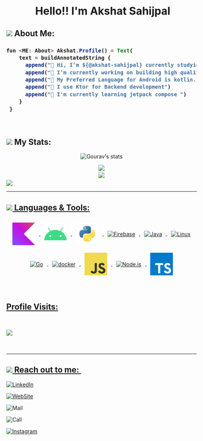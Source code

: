 # <p align="center">️ Hello!! I'm Akshat Sahijpal </p>  

## <img src="https://media.giphy.com/media/SS8CV2rQdlYNLtBCiF/giphy.gif" width="30"> **About Me:**

<h3> 
	
	
```javascript
fun <ME: About> Akshat.Profile() = Text(
    text = buildAnnotatedString {
      append("👋 Hi, I’m ${@akshat-sahijpal} currently studying Computer Science")
      append("👀 I’m currently working on building high quality and powerful Android Applications")
      append("🌱 My Preferred Language for Android is kotlin.")
      append("💞️ I use Ktor for Backend development")
      append("👀 I'm currently learning jetpack compose ")      
    }
 }  
```
<br/>

## <img src="https://media.giphy.com/media/VTErXIe8Q2kf0vMk11/giphy.gif" width="30"> **My Stats:**
  
 <p align="center">
    <img src="https://github-profile-trophy.vercel.app/?username=akshat-sahijpal&theme=chartreuse-dark&margin-w=20&margin-h=20&column=6&v=10" alt="Gourav's stats" />
	 
<div id="mainDiv" align="center"> 
    <div id="divOne" class="boxes"> 
	<img src="https://github-readme-streak-stats.herokuapp.com/?user=akshat-sahijpal&theme=chartreuse-dark&hide_border=true" height="250"> 
    </div> 
    <div id="divTwo" class="boxes"> 
	<img src="https://github-readme-stats.vercel.app/api/top-langs/?username=akshat-sahijpal&layout=compact&theme=chartreuse-dark" height="230"> 
    </div> 
</div>   
     <a href="https://github.com/akshat-sahijpal/Social-Network">
  <img  align="center" src="https://github-readme-stats.vercel.app/api/pin/?username=akshat-sahijpal&repo=Social-Network&theme=chartreuse-dark&show_owner=true" /> 
	     </a>
<a href="https://github.com/akshat-sahijpal">
	

---
	
	
## <img src="https://media.giphy.com/media/hY2reRurgUNekafQ45/giphy.gif" width="30"> **Languages & Tools:**

<p align="center"> 
	
  <img align="center" style="margin: 10px" src="https://raw.githubusercontent.com/github/explore/80688e429a7d4ef2fca1e82350fe8e3517d3494d/topics/kotlin/kotlin.png" alt="Kotlin" width="60" />
   <img align="center" style="margin: 10px" src="https://raw.githubusercontent.com/github/explore/80688e429a7d4ef2fca1e82350fe8e3517d3494d/topics/android/android.png" alt="Android" width="60" /> 
 <img align="center" style="margin: 10px" src="https://raw.githubusercontent.com/github/explore/80688e429a7d4ef2fca1e82350fe8e3517d3494d/topics/python/python.png" alt="Python" width="60"  />
    <img align="center" style="margin: 10px" src="https://www.vectorlogo.zone/logos/firebase/firebase-icon.svg" alt="Firebase" width="60" />
    <img align="center" style="margin: 10px" src="https://cdn4.iconfinder.com/data/icons/logos-and-brands/512/181_Java_logo_logos-128.png" alt="Java" width="60"/>
 <img align="center" style="margin: 10px" src="https://cdn3.iconfinder.com/data/icons/logos-brands-3/24/logo_brand_brands_logos_linux-512.png" alt="Linux" width="60"  />
    <img align="center" style="margin: 10px" src="https://rawcdn.githack.com/devicons/devicon/9c6bfdb9783cdfe1018666ed76adcfd3eab6fad6/icons/go/go-original.svg" alt="Go" width="60"  />
     <img align="center" style="margin: 10px" src="https://rawcdn.githack.com/devicons/devicon/9c6bfdb9783cdfe1018666ed76adcfd3eab6fad6/icons/docker/docker-original-wordmark.svg" alt="docker" width="60"  />
  <img align="center" style="margin: 10px" src="https://raw.githubusercontent.com/github/explore/80688e429a7d4ef2fca1e82350fe8e3517d3494d/topics/javascript/javascript.png" alt="JavaScript" width="60"  />
  <img align="center" style="margin: 10px" src="https://rawcdn.githack.com/devicons/devicon/9c6bfdb9783cdfe1018666ed76adcfd3eab6fad6/icons/nodejs/nodejs-original-wordmark.svg" alt="Node.js" width="60"  />
 <img align="center" style="margin: 10px" src="https://raw.githubusercontent.com/github/explore/80688e429a7d4ef2fca1e82350fe8e3517d3494d/topics/typescript/typescript.png" alt="TypeScript" width="60"  />
</p>
<br/>

##  **Profile Visits:**

<br />

![](https://komarev.com/ghpvc/?username=akshat-sahijpal&style=flat-square)

<br />

---

## <img src="https://media.giphy.com/media/SxEpEO1DO7ngPVwDof/giphy.gif" width="30"> **Reach out to me:** ️ 

[![LinkedIn](https://img.shields.io/badge/LinkedIn-akshat%20sahijpal-informationl?labelColor=black&logo=linkedin&logoColor=0077b5&&color=#0077b5%22)](https://www.linkedin.com/in/akshat-sahijpal-651b441a6/)


[![WebSite](https://img.shields.io/badge/website-WebSite-informationl?labelColor=black&logo=Web&logoColor=0077b5&&color=#0077b5%22)](https://akshat-sahijpal.github.io/Akshat-Portfolio/)

![Mail](https://img.shields.io/badge/Email-ofakshat2001@gmail.com-informationl?&labelColor=black&logo=gmail&logoColor=0077b5&&color=#0077b5%22)

![Call](https://img.shields.io/badge/Phone-+91%209501199411-informationl?&labelColor=black&logo=call&logoColor=0077b5&&color=#0077b5%22)

[![Instagram](https://img.shields.io/badge/Instagram-akshat%20sahijpal-informationl?labelColor=black&logo=instagram&logoColor=0077b5&&color=#0077b5%22)](https://www.instagram.com/)
